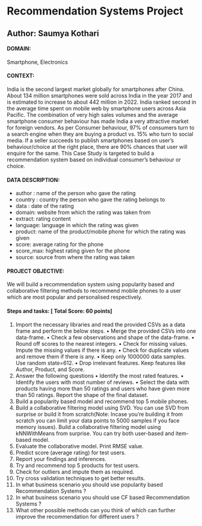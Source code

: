 # Recommendation Systems Project

## Author: Saumya Kothari

#### DOMAIN:
Smartphone, Electronics

#### CONTEXT: 
India is the second largest market globally for smartphones after China. About 134 million smartphones were sold across India in the year 2017 and is estimated to increase to about 442 million in 2022. India ranked second in the average time spent on mobile web by smartphone users across Asia Pacific. The combination of very high sales volumes and the average smartphone consumer behaviour has made India a very attractive market for foreign vendors. As per Consumer behaviour, 97% of consumers turn to a search engine when they are buying a product vs. 15% who turn to social media. If a seller succeeds to publish smartphones based on user’s behaviour/choice at the right place, there are 90% chances that user will enquire for the same. This Case Study is targeted to build a recommendation system based on individual consumer’s behaviour or choice.

#### DATA DESCRIPTION:
- author : name of the person who gave the rating
- country : country the person who gave the rating belongs to
- data : date of the rating
- domain: website from which the rating was taken from
- extract: rating content
- language: language in which the rating was given
- product: name of the product/mobile phone for which the rating was given
- score: average rating for the phone
- score_max: highest rating given for the phone
- source: source from where the rating was taken

#### PROJECT OBJECTIVE: 
We will build a recommendation system using popularity based and collaborative filtering methods to recommend mobile phones to a user which are most popular and personalised respectively.

#### Steps and tasks: [ Total Score: 60 points]
1. Import the necessary libraries and read the provided CSVs as a data frame and perform the below steps.
• Merge the provided CSVs into one data-frame.
• Check a few observations and shape of the data-frame.
• Round off scores to the nearest integers.
• Check for missing values. Impute the missing values if there is any.
• Check for duplicate values and remove them if there is any.
• Keep only 1000000 data samples. Use random state=612.
• Drop irrelevant features. Keep features like Author, Product, and Score.
2. Answer the following questions
• Identify the most rated features.
• Identify the users with most number of reviews.
• Select the data with products having more than 50 ratings and users who have given more than 50 ratings. Report the shape of the final
dataset.
3. Build a popularity based model and recommend top 5 mobile phones.
4. Build a collaborative filtering model using SVD. You can use SVD from surprise or build it from scratch(Note: Incase you’re building it from scratch you
can limit your data points to 5000 samples if you face memory issues). Build a collaborative filtering model using kNNWithMeans from surprise. You
can try both user-based and item-based model.
5. Evaluate the collaborative model. Print RMSE value.
6. Predict score (average rating) for test users.
7. Report your findings and inferences.
8. Try and recommend top 5 products for test users.
9. Check for outliers and impute them as required.
10. Try cross validation techniques to get better results.
11. In what business scenario you should use popularity based Recommendation Systems ?
12. In what business scenario you should use CF based Recommendation Systems ?
13. What other possible methods can you think of which can further improve the recommendation for different users ?
